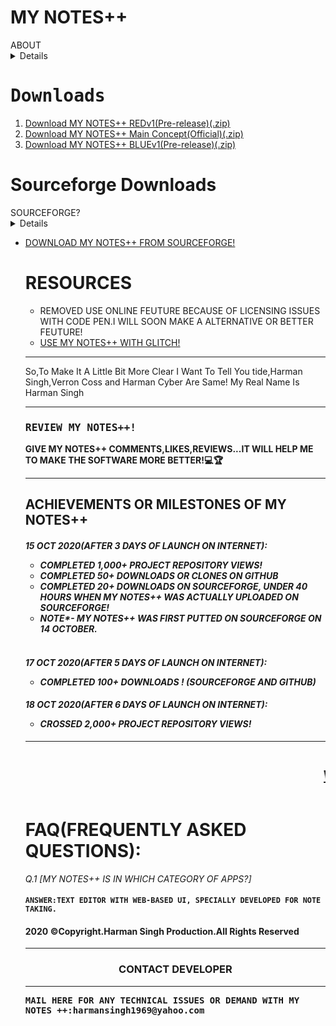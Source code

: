 # MY NOTES++
<summary>ABOUT</summary><details>MY NOTES++ IS A APP DEVELOPED BY HARMAN SINGH ON 21 SEP 2020 AND UPLOADED ON GITHUB ON 12 OCT 2020.THIS APP IS DEVELOPED BY AUTHOR SO, THAT PEOPLE CAN WRITE NOTE(NOTHING SPECIAL) AND GET IT'S PDF AND ALSO HAVE POWER TO SEND IT TO THERE FREINDS! AND IT IS ALSO FREE OF COST AND DON'T WANT A 3 OR 16GB RAM.IT WOULD RUN SMOOTH ON EVEN A 100 MB RAM! IT MERELY NEED 2-3KB DISK SPACE😏.</details>
<h1><tt>Downloads</tt></h1>
<ol>
<li><a href="https://github.com/VerronCoss/MYNOTESpp-Main-Concept/files/5395084/MYNOTES%2B%2B.REDv1.zip">Download MY NOTES++ REDv1(Pre-release)(.zip)</a></li>
 <li><a href="https://github.com/VerronCoss/MYNOTESpp-Main-Concept/files/5395078/MYNOTES%2B%2B.MAIN.CONCEPT.zip">Download MY NOTES++ Main Concept(Official)(.zip)</a></li>
<li><a href="https://github.com/VerronCoss/MYNOTESpp-Main-Concept/files/5395076/MYNOTES%2B%2B.BLUEv1.zip">Download MY NOTES++ BLUEv1(Pre-release)(.zip)</a></li>
</ol>
<h1>Sourceforge Downloads</h1>
<summary>SOURCEFORGE?</summary>
<details>SOURCEFORGE IS JUST LIKE APPSTORE OR PLAYSTORE,WHERE YOU CAN DOWNLOAD APPLICATIONS,WRITE & READ A REVIEW,SCREENSHOTS OF PROJECTS AND MUCH MORE,THAT'S WHY I PUTTED MY NOTES ++ ON SOURCE FORGE!</details>
<ul>
<li><a href="https://sourceforge.net/projects/mynotespp-main-concept/">DOWNLOAD MY NOTES++ FROM SOURCEFORGE!</a>
<h1>RESOURCES</h1>
<ul>
<li>REMOVED USE ONLINE FEUTURE BECAUSE OF LICENSING ISSUES WITH CODE PEN.I WILL SOON MAKE A ALTERNATIVE OR BETTER FEUTURE!</li>
<li><a href="https://mynotes-pp-main.glitch.me">USE MY NOTES++ WITH GLITCH!</a></li>
  </ul>
<hr>
  <p>So,To Make It A Little Bit More Clear I Want To Tell You tide,Harman Singh,Verron Coss and Harman Cyber Are Same! My Real Name Is Harman Singh</p>
<hr>
<h3><tt>REVIEW MY NOTES++!</tt></h3>
<p><b>GIVE MY NOTES++ COMMENTS,LIKES,REVIEWS...IT WILL HELP ME TO MAKE THE SOFTWARE MORE BETTER!💻🏆</b></p>
<hr>
<h2>ACHIEVEMENTS OR MILESTONES OF MY NOTES++</h2>
<h4><i>15 OCT 2020(AFTER 3 DAYS OF LAUNCH ON INTERNET):<ul><li> COMPLETED 1,000+ PROJECT REPOSITORY VIEWS!</li><li> COMPLETED 50+ DOWNLOADS OR CLONES ON GITHUB</li><li> COMPLETED 20+ DOWNLOADS ON SOURCEFORGE, UNDER 40 HOURS WHEN MY NOTES++ WAS ACTUALLY UPLOADED ON SOURCEFORGE!</li><li>NOTE*- MY NOTES++ WAS FIRST PUTTED ON SOURCEFORGE ON 14 OCTOBER.</li><br></ul></i></h4>
<h4><i>17 OCT 2020(AFTER 5 DAYS OF LAUNCH ON INTERNET):<ul><li> COMPLETED 100+ DOWNLOADS ! (SOURCEFORGE AND GITHUB)</li></ul></i></h4>
<h4><i>18 OCT 2020(AFTER 6 DAYS OF LAUNCH ON INTERNET):<ul><li> CROSSED 2,000+ PROJECT REPOSITORY VIEWS!</li></ul></i></h4><hr>
 <marquee><h2><tt><a href="https://github.com/VerronCoss/MYNOTESpp-Main-Concept/projects/1">VIEW PROJECT BOARD FOR NEWS ABOUT FUTURE UPDATES,UPDATES THAT I AM WORKING ON,AND UPDATES THOSE HAD BEEN PUBLISHED RECENTELY📖.</a></tt></h2></marquee>
<h1>FAQ(FREQUENTLY ASKED QUESTIONS):</h1>
<p><i>Q.1 [MY NOTES++ IS IN WHICH CATEGORY OF APPS?]</i></p>
<h4><code>ANSWER:TEXT EDITOR WITH WEB-BASED UI, SPECIALLY DEVELOPED FOR NOTE TAKING.</code></h4>
<h4><b>2020 ©Copyright.Harman Singh Production.All Rights Reserved</b></h4>
<hr>
<center><b><h3>CONTACT DEVELOPER</h3></b></center>
<hr>
<p><b><tt>MAIL HERE FOR ANY TECHNICAL ISSUES OR DEMAND WITH MY NOTES ++:harmansingh1969@yahoo.com</tt></b><p>
